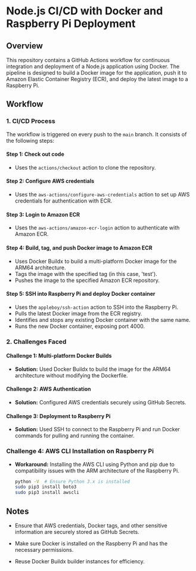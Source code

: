 # Node.js CI/CD with Docker and Raspberry Pi Deployment

## Overview

This repository contains a GitHub Actions workflow for continuous integration and deployment of a Node.js application using Docker. The pipeline is designed to build a Docker image for the application, push it to Amazon Elastic Container Registry (ECR), and deploy the latest image to a Raspberry Pi.

## Workflow

### 1. CI/CD Process

The workflow is triggered on every push to the `main` branch. It consists of the following steps:

#### Step 1: Check out code

- Uses the `actions/checkout` action to clone the repository.

#### Step 2: Configure AWS credentials

- Uses the `aws-actions/configure-aws-credentials` action to set up AWS credentials for authentication with ECR.

#### Step 3: Login to Amazon ECR

- Uses the `aws-actions/amazon-ecr-login` action to authenticate with Amazon ECR.

#### Step 4: Build, tag, and push Docker image to Amazon ECR

- Uses Docker Buildx to build a multi-platform Docker image for the ARM64 architecture.
- Tags the image with the specified tag (in this case, 'test').
- Pushes the image to the specified Amazon ECR repository.

#### Step 5: SSH into Raspberry Pi and deploy Docker container

- Uses the `appleboy/ssh-action` action to SSH into the Raspberry Pi.
- Pulls the latest Docker image from the ECR registry.
- Identifies and stops any existing Docker container with the same name.
- Runs the new Docker container, exposing port 4000.

### 2. Challenges Faced

#### Challenge 1: Multi-platform Docker Builds

- **Solution:** Used Docker Buildx to build the image for the ARM64 architecture without modifying the Dockerfile.

#### Challenge 2: AWS Authentication

- **Solution:** Configured AWS credentials securely using GitHub Secrets.

#### Challenge 3: Deployment to Raspberry Pi

- **Solution:** Used SSH to connect to the Raspberry Pi and run Docker commands for pulling and running the container.

### Challenge 4: AWS CLI Installation on Raspberry Pi

- **Workaround:** Installing the AWS CLI using Python and pip due to compatibility issues with the ARM architecture of the Raspberry Pi.

  ```bash
  python -V  # Ensure Python 3.x is installed
  sudo pip3 install boto3
  sudo pip3 install awscli
  ```


## Notes

- Ensure that AWS credentials, Docker tags, and other sensitive information are securely stored as GitHub Secrets.

- Make sure Docker is installed on the Raspberry Pi and has the necessary permissions.

- Reuse Docker Buildx builder instances for efficiency.

